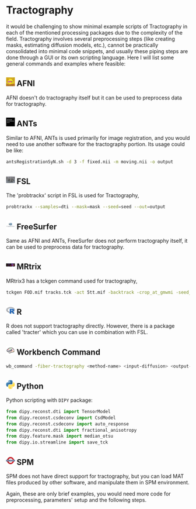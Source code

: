 # Tractography

it would be challenging to show minimal example scripts of Tractography in each of the mentioned processing packages due to the complexity of the field. Tractography involves several preprocessing steps (like creating masks, estimating diffusion models, etc.), cannot be practically consolidated into minimal code snippets, and usually these piping steps are done through a GUI or its own scripting language. Here I will list some general commands and examples where feasible:

## <img src="../icons/afni.png" height="24px" /> AFNI

AFNI doesn't do tractography itself but it can be used to preprocess data for tractography. 

## <img src="../icons/ants.png" height="24px" /> ANTs

Similar to AFNI, ANTs is used primarily for image registration, and you would need to use another software for the tractography portion. Its usage could be like:

```bash
antsRegistrationSyN.sh -d 3 -f fixed.nii -m moving.nii -o output
```

## <img src="../icons/fsl.png" height="24px" /> FSL

The 'probtrackx' script in FSL is used for Tractography,

```bash
probtrackx --samples=dti --mask=mask --seed=seed --out=output
```

## <img src="../icons/freesurfer.png" height="24px" /> FreeSurfer

Same as AFNI and ANTs, FreeSurfer does not perform tractography itself, it can be used to preprocess data for tractography.

## <img src="../icons/mrtrix.png" height="24px" /> MRtrix

MRtrix3 has a tckgen command used for tractography,

```bash 
tckgen FOD.mif tracks.tck -act 5tt.mif -backtrack -crop_at_gmwmi -seed_image seeds.mif -select 1000
```

## <img src="../icons/r.png" height="24px" /> R

R does not support tractography directly. However, there is a package called 'tracter' which you can use in combination with FSL.

## <img src="../icons/workbench_command.png" height="24px" /> Workbench Command

```bash
wb_command -fiber-tractography <method-name> <input-diffusion> <output-tractography>
```

## <img src="../icons/python.png" height="24px" /> Python

Python scripting with `DIPY` package:

```python
from dipy.reconst.dti import TensorModel
from dipy.reconst.csdeconv import CsdModel
from dipy.reconst.csdeconv import auto_response
from dipy.reconst.dti import fractional_anisotropy
from dipy.feature.mask import median_otsu
from dipy.io.streamline import save_tck
```

## <img src="../icons/spm.png" height="24px" /> SPM

SPM does not have direct support for tractography, but you can load MAT files produced by other software, and manipulate them in SPM environment.

Again, these are only brief examples, you would need more code for preprocessing, parameters' setup and the following steps.